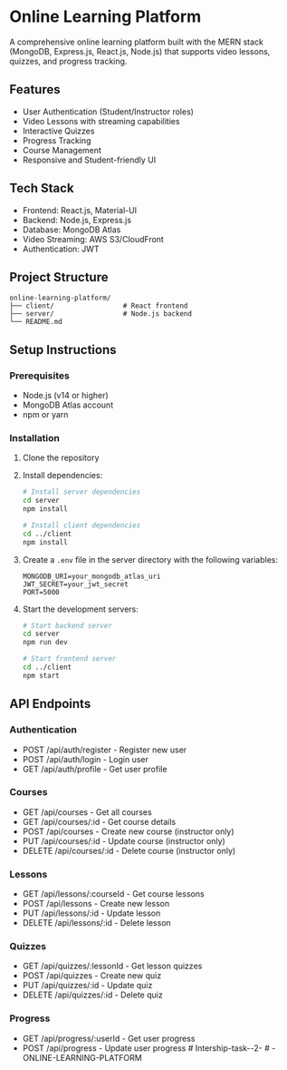 # Online Learning Platform

A comprehensive online learning platform built with the MERN stack (MongoDB, Express.js, React.js, Node.js) that supports video lessons, quizzes, and progress tracking.

## Features

- User Authentication (Student/Instructor roles)
- Video Lessons with streaming capabilities
- Interactive Quizzes
- Progress Tracking
- Course Management
- Responsive and Student-friendly UI

## Tech Stack

- Frontend: React.js, Material-UI
- Backend: Node.js, Express.js
- Database: MongoDB Atlas
- Video Streaming: AWS S3/CloudFront
- Authentication: JWT

## Project Structure

```
online-learning-platform/
├── client/                 # React frontend
├── server/                 # Node.js backend
└── README.md
```

## Setup Instructions

### Prerequisites

- Node.js (v14 or higher)
- MongoDB Atlas account
- npm or yarn

### Installation

1. Clone the repository
2. Install dependencies:
   ```bash
   # Install server dependencies
   cd server
   npm install

   # Install client dependencies
   cd ../client
   npm install
   ```

3. Create a `.env` file in the server directory with the following variables:
   ```
   MONGODB_URI=your_mongodb_atlas_uri
   JWT_SECRET=your_jwt_secret
   PORT=5000
   ```

4. Start the development servers:
   ```bash
   # Start backend server
   cd server
   npm run dev

   # Start frontend server
   cd ../client
   npm start
   ```

## API Endpoints

### Authentication
- POST /api/auth/register - Register new user
- POST /api/auth/login - Login user
- GET /api/auth/profile - Get user profile

### Courses
- GET /api/courses - Get all courses
- GET /api/courses/:id - Get course details
- POST /api/courses - Create new course (instructor only)
- PUT /api/courses/:id - Update course (instructor only)
- DELETE /api/courses/:id - Delete course (instructor only)

### Lessons
- GET /api/lessons/:courseId - Get course lessons
- POST /api/lessons - Create new lesson
- PUT /api/lessons/:id - Update lesson
- DELETE /api/lessons/:id - Delete lesson

### Quizzes
- GET /api/quizzes/:lessonId - Get lesson quizzes
- POST /api/quizzes - Create new quiz
- PUT /api/quizzes/:id - Update quiz
- DELETE /api/quizzes/:id - Delete quiz

### Progress
- GET /api/progress/:userId - Get user progress
- POST /api/progress - Update user progress #   I n t e r s h i p - t a s k - - 2 -  
 #   - O N L I N E - L E A R N I N G - P L A T F O R M  
 